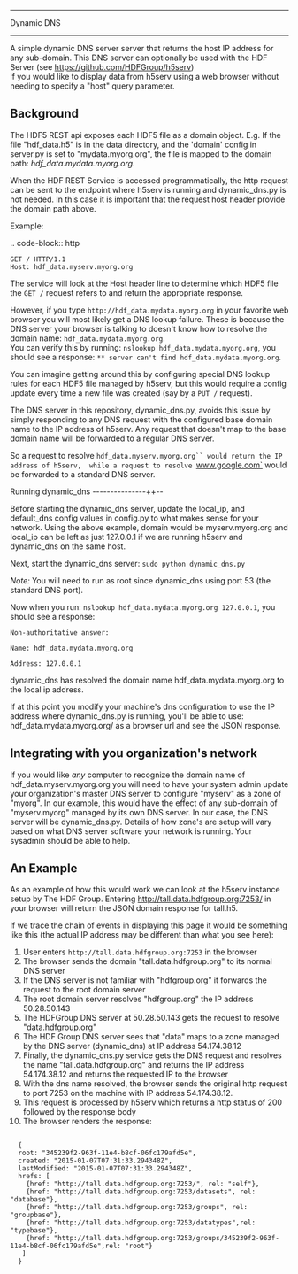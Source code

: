********************
Dynamic DNS 
********************

A simple dynamic DNS server server that returns the host IP address for any sub-domain.
This DNS server can optionally be used with the HDF Server (see https://github.com/HDFGroup/h5serv)  
if you would like to display data from h5serv using a web browser without needing to specify a "host"
query parameter.  

Background
-----------

The HDF5 REST api exposes each HDF5 file as a domain object.  E.g.
If the file "hdf_data.h5" is in the data directory, and the 'domain' config in server.py
is set to "mydata.myorg.org", the file is mapped to the domain path: 
*hdf_data.mydata.myorg.org*.

When the HDF REST Service is accessed programmatically, the http request can be sent 
to the endpoint where h5serv is running and dynamic_dns.py is not needed. In this case it is 
important that the request host header provide the domain path above.

Example:

.. code-block:: http

    GET / HTTP/1.1
    Host: hdf_data.myserv.myorg.org
    
The service will look at the Host header line to determine which HDF5 file the ``GET /`` 
request refers to and return the appropriate response. 

However, if you type `http://hdf_data.mydata.myorg.org` in your favorite web browser you
will most likely get a DNS lookup failure.  These is because the DNS server your browser
is talking to doesn't know how to resolve the domain name: `hdf_data.mydata.myorg.org`.  
You can verify this by running: `nslookup hdf_data.mydata.myorg.org`, you should see a response:
`** server can't find hdf_data.mydata.myorg.org`.

You can imagine getting around this by configuring special DNS lookup rules for each 
HDF5 file managed by h5serv, but this would require a config update every time a new 
file was created (say by a ``PUT /`` request).  

The DNS server in this repository, dynamic_dns.py, avoids this issue by simply
responding to any DNS request with the configured base domain name to the IP address of h5serv.
Any request that doesn't map to the base domain name will be forwarded to a regular DNS
server.

So a request to resolve `hdf_data.myserv.myorg.org`` would return the IP address of h5serv, 
while a request to resolve `www.google.com` would be forwarded to a standard DNS server.

Running dynamic_dns
---------------++--

Before starting the dynamic_dns server, update the local_ip, and default_dns config values 
in config.py to what makes sense for your network.  Using the above example, domain would 
be myserv.myorg.org and local_ip can be left as just 127.0.0.1 if we are running h5serv and 
dynamic_dns on the same host.

Next, start the dynamic_dns server: `sudo python dynamic_dns.py`

*Note:* You will need to run as root since dynamic_dns using port 53 (the standard DNS port).

Now when you run: `nslookup hdf_data.mydata.myorg.org 127.0.0.1`, you should see a response:

`Non-authoritative answer:`

`Name: hdf_data.mydata.myorg.org`

`Address: 127.0.0.1`

dynamic_dns has resolved the domain name hdf_data.mydata.myorg.org to the local ip address.

If at this point you modify your machine's dns configuration to use the IP address where
dynamic_dns.py is running, you'll be able to use: hdf_data.mydata.myorg.org/ as a browser
url and see the JSON response.

Integrating with you organization's network
-------------------------------------------
If you would like *any* computer to recognize the domain name of hdf_data.myserv.myorg.org
you will need to have your system admin update your organization's master DNS server to 
configure "myserv" as a zone of "myorg".  In our example, this would have the effect
of any sub-domain of "myserv.myorg" managed by its own DNS server.  In our case, the DNS
server will be dynamic_dns.py.  Details of how zone's are setup will vary based on 
what DNS server software your network is running.  Your sysadmin should be able to help.

 
An Example
----------
As an example of how this would work we can look at the h5serv instance setup by The HDF
Group.  Entering http://tall.data.hdfgroup.org:7253/ in your browser will return the JSON
domain response for tall.h5.  

If we trace the chain of events in displaying this page it
would be something like this (the actual IP address may be different than what you see here):

 1. User enters `http://tall.data.hdfgroup.org:7253` in the browser
 2. The browser sends the domain "tall.data.hdfgroup.org" to its normal DNS server
 3. If the DNS server is not familiar with "hdfgroup.org" it forwards the request to the root domain server
 4. The root domain server resolves "hdfgroup.org" the IP address 50.28.50.143
 5. The HDFGroup DNS server at 50.28.50.143 gets the request to resolve "data.hdfgroup.org"
 6. The HDF Group DNS server sees that "data" maps to a zone managed by the DNS server (dynamic_dns) at IP address 54.174.38.12
 7. Finally, the dynamic_dns.py service gets the DNS request and resolves the name "tall.data.hdfgroup.org" and returns the IP address 54.174.38.12 and returns the requested IP to the browser
 8. With the dns name resolved, the browser sends the original http request to port 7253 on the machine with IP address 54.174.38.12.
 9. This request is processed by h5serv which returns a http status of 200 followed by the response body
 10. The browser renders the response:
 
 
```

  {
  root: "345239f2-963f-11e4-b8cf-06fc179afd5e",
  created: "2015-01-07T07:31:33.294348Z",
  lastModified: "2015-01-07T07:31:33.294348Z",
  hrefs: [
    {href: "http://tall.data.hdfgroup.org:7253/", rel: "self"},
    {href: "http://tall.data.hdfgroup.org:7253/datasets", rel: "database"},
    {href: "http://tall.data.hdfgroup.org:7253/groups", rel: "groupbase"},
    {href: "http://tall.data.hdfgroup.org:7253/datatypes",rel: "typebase"},
    {href: "http://tall.data.hdfgroup.org:7253/groups/345239f2-963f-11e4-b8cf-06fc179afd5e",rel: "root"}
   ]
  }
```





